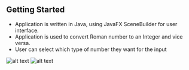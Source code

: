 ## Getting Started

- Application is written in Java, using JavaFX SceneBuilder for user interface.
- Application is used to convert Roman number to an Integer and vice versa.
- User can select which type of number they want for the input

![alt text](https://i.imgur.com/CJpFrUEl.png)
![alt text](https://i.imgur.com/SEw71jCl.png)
